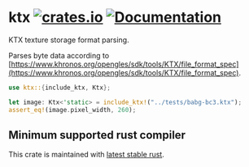 ktx
[![crates.io](https://img.shields.io/crates/v/ktx.svg)](https://crates.io/crates/ktx)
[![Documentation](https://docs.rs/ktx/badge.svg)](https://docs.rs/ktx)
==========

KTX texture storage format parsing.

Parses byte data according to [https://www.khronos.org/opengles/sdk/tools/KTX/file_format_spec](https://www.khronos.org/opengles/sdk/tools/KTX/file_format_spec).

```rust
use ktx::{include_ktx, Ktx};

let image: Ktx<'static> = include_ktx!("../tests/babg-bc3.ktx");
assert_eq!(image.pixel_width, 260);
```

## Minimum supported rust compiler
This crate is maintained with [latest stable rust](https://gist.github.com/alexheretic/d1e98d8433b602e57f5d0a9637927e0c).
